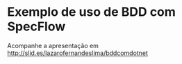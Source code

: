 Exemplo de uso de BDD com SpecFlow
=============================================

Acompanhe a apresentação em http://slid.es/lazarofernandeslima/bddcomdotnet
